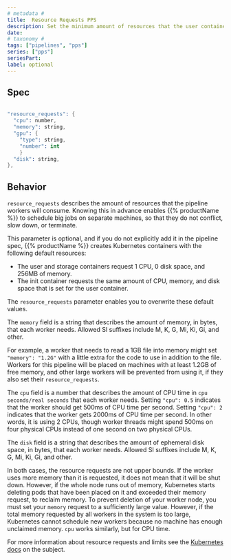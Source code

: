 ```yaml
---
# metadata # 
title:  Resource Requests PPS
description: Set the minimum amount of resources that the user container will reserve.
date: 
# taxonomy #
tags: ["pipelines", "pps"]
series: ["pps"]
seriesPart:
label: optional
---
```


## Spec

```s

"resource_requests": {
  "cpu": number,
  "memory": string,
  "gpu": {
    "type": string,
    "number": int
    }
  "disk": string,
},

```

## Behavior 

`resource_requests` describes the amount of resources that the pipeline
workers will consume. Knowing this in advance
enables {{% productName %}} to schedule big jobs on separate machines, so that they
do not conflict, slow down, or terminate.

This parameter is optional, and if you do not explicitly add it in
the pipeline spec, {{% productName %}} creates Kubernetes containers with the
following default resources: 

- The user and storage containers request 1 CPU, 0 disk space, and 256MB of memory.
- The init container requests the same amount of CPU, memory, and disk
space that is set for the user container.

The `resource_requests` parameter enables you to overwrite these default
values.

The `memory` field is a string that describes the amount of memory, in bytes,
that each worker needs. Allowed SI suffixes include M, K, G, Mi, Ki, Gi, and
other.

For example, a worker that needs to read a 1GB file into memory might set
`"memory": "1.2G"` with a little extra for the code to use in addition to the
file. Workers for this pipeline will be placed on machines with at least
1.2GB of free memory, and other large workers will be prevented from using it,
if they also set their `resource_requests`.

The `cpu` field is a number that describes the amount of CPU time in `cpu
seconds/real seconds` that each worker needs. Setting `"cpu": 0.5` indicates that
the worker should get 500ms of CPU time per second. Setting `"cpu": 2`
indicates that the worker gets 2000ms of CPU time per second. In other words,
it is using 2 CPUs, though worker threads might spend 500ms on four
physical CPUs instead of one second on two physical CPUs.

The `disk` field is a string that describes the amount of ephemeral disk space,
in bytes, that each worker needs. Allowed SI suffixes include M, K, G, Mi,
Ki, Gi, and other.

In both cases, the resource requests are not upper bounds. If the worker uses
more memory than it is requested, it does not mean that it will be shut down.
However, if the whole node runs out of memory, Kubernetes starts deleting
pods that have been placed on it and exceeded their memory request,
to reclaim memory.
To prevent deletion of your worker node, you must set your `memory` request to
a sufficiently large value. However, if the total memory requested by all
workers in the system is too large, Kubernetes cannot schedule new
workers because no machine has enough unclaimed memory. `cpu` works
similarly, but for CPU time.

For more information about resource requests and limits see the
[Kubernetes docs](https://kubernetes.io/docs/concepts/configuration/manage-resources-containers/)
on the subject.
